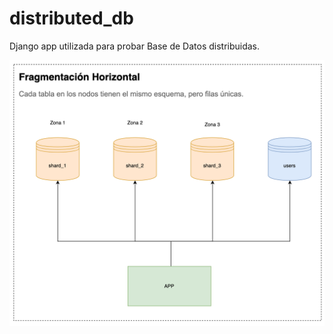 # distributed_db

Django app utilizada para probar Base de Datos distribuidas.


![Horizontal Sharding](horizontal_sharding.png?raw=true "Horizontal Sharding")
